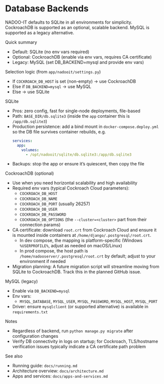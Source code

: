 # Database Backends

NADOO-IT defaults to SQLite in all environments for simplicity. CockroachDB is supported as an optional, scalable backend. MySQL is supported as a legacy alternative.

Quick summary
- Default: SQLite (no env vars required)
- Optional: CockroachDB (enable via env vars, requires CA certificate)
- Legacy: MySQL (set DB_BACKEND=mysql and provide env vars)

Selection logic (from `app/nadooit/settings.py`)
- If `COCKROACH_DB_HOST` is set (non-empty) → use CockroachDB
- Else if `DB_BACKEND=mysql` → use MySQL
- Else → use SQLite

SQLite
- Pros: zero config, fast for single-node deployments, file-based
- Path: `BASE_DIR/db.sqlite3` (inside the `app` container this is `/app/db.sqlite3`)
- Production persistence: add a bind mount in `docker-compose.deploy.yml` so the DB file survives container rebuilds, e.g.
  ```yaml
  services:
    app:
      volumes:
        - /opt/nadooit/sqlite/db.sqlite3:/app/db.sqlite3
  ```
- Backups: stop the app or ensure it’s quiescent, then copy the file

CockroachDB (optional)
- Use when you need horizontal scalability and high availability
- Required env vars (typical Cockroach Cloud parameters):
  - `COCKROACH_DB_HOST`
  - `COCKROACH_DB_NAME`
  - `COCKROACH_DB_PORT` (usually 26257)
  - `COCKROACH_DB_USER`
  - `COCKROACH_DB_PASSWORD`
  - `COCKROACH_DB_OPTIONS` (the `--cluster=<cluster>` part from their connection params)
- CA certificate: download `root.crt` from Cockroach Cloud and ensure it is mounted inside containers at `/home/django/.postgresql/root.crt`.
  - In dev compose, the mapping is platform-specific (Windows `%USERPROFILE%`, adjust as needed on macOS/Linux)
  - In prod compose, the host path is `/home/nadooserver/.postgresql/root.crt` by default; adjust to your environment if needed
- Migration planning: A future migration script will streamline moving from SQLite to CockroachDB. Track this in the planned GitHub issue.

MySQL (legacy)
- Enable via `DB_BACKEND=mysql`
- Env vars:
  - `MYSQL_DATABASE`, `MYSQL_USER`, `MYSQL_PASSWORD`, `MYSQL_HOST`, `MYSQL_PORT`
- Driver: ensure `mysqlclient` (or supported alternative) is available in `requirements.txt`

Notes
- Regardless of backend, run `python manage.py migrate` after configuration changes
- Verify DB connectivity in logs on startup; for Cockroach, TLS/hostname verification issues typically indicate a CA certificate path problem

See also
- Running guide: `docs/running.md`
- Architecture overview: `docs/architecture.md`
- Apps and services: `docs/apps-and-services.md`
